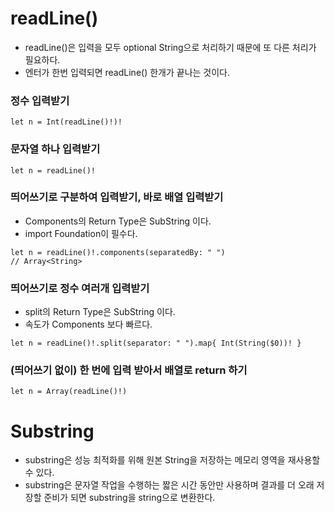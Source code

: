 # readLine()
- readLine()은 입력을 모두 optional String으로 처리하기 때문에 또 다른 처리가 필요하다.
- 엔터가 한번 입력되면 readLine() 한개가 끝나는 것이다.

### 정수 입력받기
```
let n = Int(readLine()!)!
```

### 문자열 하나 입력받기
```
let n = readLine()!
```

### 띄어쓰기로 구분하여 입력받기, 바로 배열 입력받기
- Components의 Return Type은 SubString 이다.
- import Foundation이 필수다.
```
let n = readLine()!.components(separatedBy: " ")
// Array<String> 
```

### 띄어쓰기로 정수 여러개 입력받기
- split의 Return Type은 SubString 이다.
- 속도가 Components 보다 빠르다.
```
let n = readLine()!.split(separator: " ").map{ Int(String($0))! }
```

### (띄어쓰기 없이) 한 번에 입력 받아서 배열로 return 하기
```
let n = Array(readLine()!)
```

# Substring
- substring은 성능 최적화를 위해 원본 String을 저장하는 메모리 영역을 재사용할 수 있다. 
- substring은 문자열 작업을 수행하는 짧은 시간 동안만 사용하며 결과를 더 오래 저장할 준비가 되면 substring을 string으로 변환한다.

